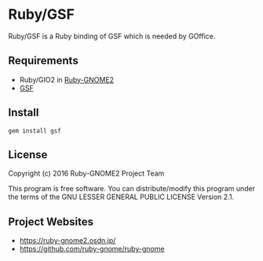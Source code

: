 # Ruby/GSF

Ruby/GSF is a Ruby binding of GSF which is needed by GOffice.

## Requirements

* Ruby/GIO2 in
  [Ruby-GNOME2](https://ruby-gnome2.osdn.jp/)
* [GSF](https://developer.gnome.org/gsf/)

## Install

    gem install gsf

## License

Copyright (c) 2016 Ruby-GNOME2 Project Team

This program is free software. You can distribute/modify this program
under the terms of the GNU LESSER GENERAL PUBLIC LICENSE Version 2.1.

## Project Websites

*   https://ruby-gnome2.osdn.jp/
*   https://github.com/ruby-gnome/ruby-gnome
